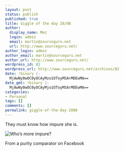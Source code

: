 ```yaml
---
layout: post
status: publish
published: true
title: Giggle of the day 28/08
author:
  display_name: Mez
  login: admin
  email: martin@sourceguru.net
  url: http://www.sourceguru.net/
author_login: admin
author_email: martin@sourceguru.net
author_url: http://www.sourceguru.net/
wordpress_id: 82
wordpress_url: http://www.sourceguru.net/archives/82
date: !binary |-
  MjAwNy0wOC0yOCAyMzo1OToyMSArMDEwMA==
date_gmt: !binary |-
  MjAwNy0wOC0yOCAyMjo1OToyMSArMDEwMA==
categories:
- Personal
tags: []
comments: []
permalink: giggle-of-the-day-2808
---
```

<p>They must know how impure she is.</p>
<p><img src="http://www.sourceguru.net/wp-content/uploads/2007/08/domyc8.png" alt="Who’s more impure?" /></p>
<p>From a purity comparator on Facebook</p>
